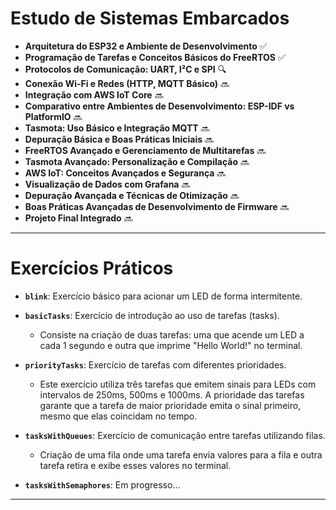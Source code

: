 # Estudo de Sistemas Embarcados

- **Arquitetura do ESP32 e Ambiente de Desenvolvimento** ✅
- **Programação de Tarefas e Conceitos Básicos do FreeRTOS** ✅
- **Protocolos de Comunicação: UART, I²C e SPI** 🔍
- **Conexão Wi-Fi e Redes (HTTP, MQTT Básico)** 🔜
- **Integração com AWS IoT Core** 🔜
- **Comparativo entre Ambientes de Desenvolvimento: ESP-IDF vs PlatformIO** 🔜
- **Tasmota: Uso Básico e Integração MQTT** 🔜
- **Depuração Básica e Boas Práticas Iniciais** 🔜
- **FreeRTOS Avançado e Gerenciamento de Multitarefas** 🔜
- **Tasmota Avançado: Personalização e Compilação** 🔜
- **AWS IoT: Conceitos Avançados e Segurança** 🔜
- **Visualização de Dados com Grafana** 🔜
- **Depuração Avançada e Técnicas de Otimização** 🔜
- **Boas Práticas Avançadas de Desenvolvimento de Firmware** 🔜
- **Projeto Final Integrado** 🔜

--- 

# Exercícios Práticos

- **`blink`**: Exercício básico para acionar um LED de forma intermitente.
  
- **`basicTasks`**: Exercício de introdução ao uso de tarefas (tasks).
    - Consiste na criação de duas tarefas: uma que acende um LED a cada 1 segundo e outra que imprime "Hello World!" no terminal.

- **`priorityTasks`**: Exercício de tarefas com diferentes prioridades.
    - Este exercício utiliza três tarefas que emitem sinais para LEDs com intervalos de 250ms, 500ms e 1000ms. A prioridade das tarefas garante que a tarefa de maior prioridade emita o sinal primeiro, mesmo que elas coincidam no tempo.

- **`tasksWithQueues`**: Exercício de comunicação entre tarefas utilizando filas.
    - Criação de uma fila onde uma tarefa envia valores para a fila e outra tarefa retira e exibe esses valores no terminal.

- **`tasksWithSemaphores`**: Em progresso...

---
